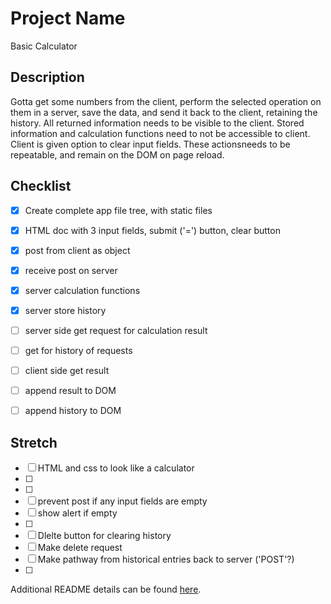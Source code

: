 # Project Name

Basic Calculator

## Description

Gotta get some numbers from the client, perform the selected operation on them in a server, save the data, and send it back to the client, retaining the history. All returned information needs to be visible to the client. Stored information and calculation functions need to not be accessible to client. Client is given option to clear input fields. These actionsneeds to be repeatable, and remain on the DOM on page reload. 

## Checklist

- [x] Create complete app file tree, with static files
- [x] HTML doc with 3 input fields, submit ('=') button, clear button
- [x] post from client as object
- [x] receive post on server 
- [x] server calculation functions
- [x] server store history
- [ ] server side get request for calculation result
- [ ] get for history of requests
- [ ] client side get result
- [ ] append result to DOM
- [ ] append history to DOM


## Stretch

- [ ] HTML and css to look like a calculator
- [ ] 
- [ ]
- [ ] prevent post if any input fields are empty
- [ ] show alert if empty
- [ ]
- [ ] Dlelte button for clearing history
- [ ] Make delete request
- [ ] Make pathway from historical entries back to server ('POST'?)
- [ ]

Additional README details can be found [here](https://github.com/PrimeAcademy/readme-template/blob/master/README.md).
